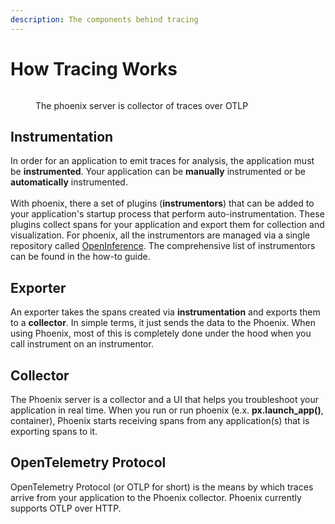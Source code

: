 ```yaml
---
description: The components behind tracing
---
```


# How Tracing Works

<figure><img src="https://storage.googleapis.com/arize-assets/phoenix/assets/images/deployment.png" alt=""><figcaption><p>The phoenix server is collector of traces over OTLP</p></figcaption></figure>

## Instrumentation

In order for an application to emit traces for analysis, the application must be **instrumented**. Your application can be **manually** instrumented or be **automatically** instrumented.\
\
With phoenix, there a set of plugins (**instrumentors**) that can be added to your application's startup process that perform auto-instrumentation. These plugins collect spans for your application and export them for collection and visualization. For phoenix, all the instrumentors are managed via a single repository called [OpenInference](https://github.com/Arize-ai/openinference). The comprehensive list of instrumentors can be found in the how-to guide.

## Exporter

An exporter takes the spans created via **instrumentation** and exports them to a **collector**. In simple terms, it just sends the data to the Phoenix. When using Phoenix, most of this is completely done under the hood when you call instrument on an instrumentor.

## Collector

The Phoenix server is a collector and a UI that helps you troubleshoot your application in real time. When you run or run phoenix (e.x. **px.launch\_app()**, container), Phoenix starts receiving spans from any application(s) that is exporting spans to it.

## OpenTelemetry Protocol

OpenTelemetry Protocol (or OTLP for short) is the means by which traces arrive from your application to the Phoenix collector. Phoenix currently supports OTLP over HTTP.
